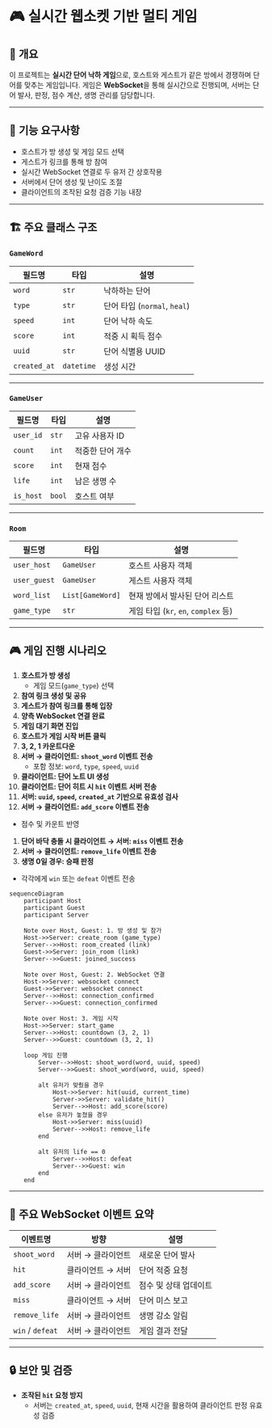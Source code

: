 # 🎮 실시간 웹소켓 기반 멀티 게임

## 📌 개요

이 프로젝트는 **실시간 단어 낙하 게임**으로, 호스트와 게스트가 같은 방에서 경쟁하며 단어를 맞추는 게임입니다. 게임은 **WebSocket**을 통해 실시간으로 진행되며, 서버는 단어 발사, 판정, 점수 계산, 생명 관리를 담당합니다.

---

## 🧩 기능 요구사항

- 호스트가 방 생성 및 게임 모드 선택
- 게스트가 링크를 통해 방 참여
- 실시간 WebSocket 연결로 두 유저 간 상호작용
- 서버에서 단어 생성 및 난이도 조절
- 클라이언트의 조작된 요청 검증 기능 내장

---

## 🏗️ 주요 클래스 구조

### `GameWord`

| 필드명 | 타입 | 설명 |
| --- | --- | --- |
| `word` | `str` | 낙하하는 단어 |
| `type` | `str` | 단어 타입 (`normal`, `heal`) |
| `speed` | `int` | 단어 낙하 속도 |
| `score` | `int` | 적중 시 획득 점수 |
| `uuid` | `str` | 단어 식별용 UUID |
| `created_at` | `datetime` | 생성 시간 |

---

### `GameUser`

| 필드명 | 타입 | 설명 |
| --- | --- | --- |
| `user_id` | `str` | 고유 사용자 ID |
| `count` | `int` | 적중한 단어 개수 |
| `score` | `int` | 현재 점수 |
| `life` | `int` | 남은 생명 수 |
| `is_host` | `bool` | 호스트 여부 |

---

### `Room`

| 필드명 | 타입 | 설명 |
| --- | --- | --- |
| `user_host` | `GameUser` | 호스트 사용자 객체 |
| `user_guest` | `GameUser` | 게스트 사용자 객체 |
| `word_list` | `List[GameWord]` | 현재 방에서 발사된 단어 리스트 |
| `game_type` | `str` | 게임 타입 (`kr`, `en`, `complex` 등) |

---

## 🎮 게임 진행 시나리오

1. **호스트가 방 생성**
    - 게임 모드(`game_type`) 선택
2. **참여 링크 생성 및 공유**
3. **게스트가 참여 링크를 통해 입장**
4. **양측 WebSocket 연결 완료**
5. **게임 대기 화면 진입**
6. **호스트가 게임 시작 버튼 클릭**
7. **3, 2, 1 카운트다운**
8. **서버 → 클라이언트: `shoot_word` 이벤트 전송**
    - 포함 정보: `word`, `type`, `speed`, `uuid`
9. **클라이언트: 단어 노트 UI 생성**
10. **클라이언트: 단어 히트 시 `hit` 이벤트 서버 전송**
11. **서버: `uuid`, `speed`, `created_at` 기반으로 유효성 검사**
12. **서버 → 클라이언트: `add_score` 이벤트 전송**
- 점수 및 카운트 반영
1. **단어 바닥 충돌 시 클라이언트 → 서버: `miss` 이벤트 전송**
2. **서버 → 클라이언트: `remove_life` 이벤트 전송**
3. **생명 0일 경우: 승패 판정**
- 각각에게 `win` 또는 `defeat` 이벤트 전송

```mermaid
sequenceDiagram
    participant Host
    participant Guest
    participant Server

    Note over Host, Guest: 1. 방 생성 및 참가
    Host->>Server: create_room (game_type)
    Server-->>Host: room_created (link)
    Guest->>Server: join_room (link)
    Server-->>Guest: joined_success

    Note over Host, Guest: 2. WebSocket 연결
    Host->>Server: websocket connect
    Guest->>Server: websocket connect
    Server-->>Host: connection_confirmed
    Server-->>Guest: connection_confirmed

    Note over Host: 3. 게임 시작
    Host->>Server: start_game
    Server-->>Host: countdown (3, 2, 1)
    Server-->>Guest: countdown (3, 2, 1)

    loop 게임 진행
        Server-->>Host: shoot_word(word, uuid, speed)
        Server-->>Guest: shoot_word(word, uuid, speed)

        alt 유저가 맞췄을 경우
            Host->>Server: hit(uuid, current_time)
            Server->>Server: validate_hit()
            Server-->>Host: add_score(score)
        else 유저가 놓쳤을 경우
            Host->>Server: miss(uuid)
            Server-->>Host: remove_life
        end

        alt 유저의 life == 0
            Server-->>Host: defeat
            Server-->>Guest: win
        end
    end

```

---

## 📡 주요 WebSocket 이벤트 요약

| 이벤트명 | 방향 | 설명 |
| --- | --- | --- |
| `shoot_word` | 서버 → 클라이언트 | 새로운 단어 발사 |
| `hit` | 클라이언트 → 서버 | 단어 적중 요청 |
| `add_score` | 서버 → 클라이언트 | 점수 및 상태 업데이트 |
| `miss` | 클라이언트 → 서버 | 단어 미스 보고 |
| `remove_life` | 서버 → 클라이언트 | 생명 감소 알림 |
| `win` / `defeat` | 서버 → 클라이언트 | 게임 결과 전달 |

---

## 🔒 보안 및 검증

- **조작된 `hit` 요청 방지**
    - 서버는 `created_at`, `speed`, `uuid`, 현재 시간을 활용하여 클라이언트 판정 유효성 검증